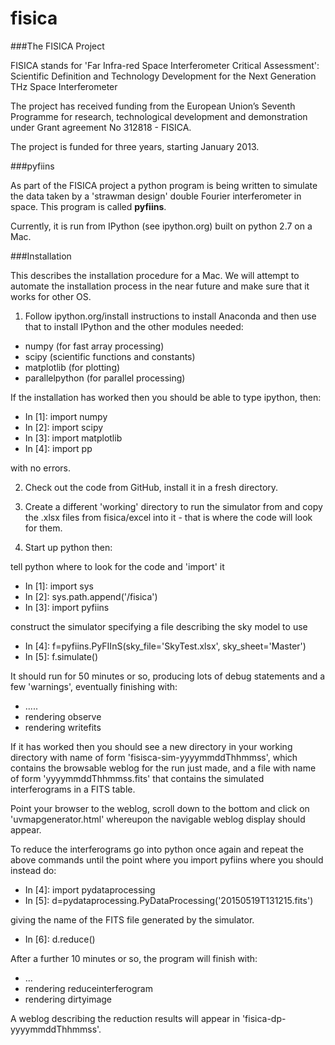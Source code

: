 # fisica

###The FISICA Project

FISICA stands for 'Far Infra-red Space Interferometer Critical Assessment': 
Scientific Definition and Technology Development for the Next Generation 
THz Space Interferometer

The project has received funding from the European Union’s Seventh Programme 
for research, technological development and demonstration under Grant 
agreement No 312818 - FISICA.

The project is funded for three years, starting January 2013.

###pyfiins

As part of the FISICA project a python program is being written to simulate 
the data taken by a 'strawman design' double Fourier interferometer in space.
This program is called **pyfiins**.

Currently, it is run from IPython (see ipython.org) built on python 2.7 on a 
Mac.

###Installation

This describes the installation procedure for a Mac. We will attempt to automate
the installation process in the near future and make sure that it works for
other OS.

1. Follow ipython.org/install instructions to install Anaconda and then use 
that to install IPython and the other modules needed:

  * numpy (for fast array processing)
  * scipy (scientific functions and constants)
  * matplotlib (for plotting) 
  * parallelpython (for parallel processing)
 
  If the installation has worked then you should be able to type ipython, then:

  * In [1]: import numpy
  * In [2]: import scipy
  * In [3]: import matplotlib
  * In [4]: import pp

  with no errors.

2. Check out the code from GitHub, install it in a fresh directory.

3. Create a different 'working' directory to run the simulator from
and copy the .xlsx files from fisica/excel into it - that is where 
the code will look for them.

4. Start up python then:

  tell python where to look for the code and 'import' it

  * In [1]: import sys
  * In [2]: sys.path.append('<your code directory>/fisica')
  * In [3]: import pyfiins

  construct the simulator specifying a file describing the sky model 
  to use

  * In [4]: f=pyfiins.PyFIInS(sky_file='SkyTest.xlsx', sky_sheet='Master')
  * In [5]: f.simulate()

  It should run for 50 minutes or so, producing lots of debug statements 
  and a few 'warnings', eventually finishing with:

  * .....
  * rendering observe
  * rendering writefits

  If it has worked then you should see a new directory in your working 
  directory with name of form 'fisisca-sim-yyyymmddThhmmss', which contains 
  the browsable weblog for the run just made, and a file with name of
  form 'yyyymmddThhmmss.fits' that contains the simulated interferograms
  in a FITS table. 

  Point your browser to the weblog, scroll down to the bottom and click on 
  'uvmapgenerator.html' whereupon the navigable weblog display should appear.

  To reduce the interferograms go into python once again and repeat the
  above commands until the point where you import pyfiins where you should 
  instead do:

  * In [4]: import pydataprocessing
  * In [5]: d=pydataprocessing.PyDataProcessing('20150519T131215.fits')

  giving the name of the FITS file generated by the simulator.

  * In [6]: d.reduce()

  After a further 10 minutes or so, the program will finish with:

  * ...
  * rendering reduceinterferogram
  * rendering dirtyimage

  A weblog describing the reduction results will appear in
  'fisica-dp-yyyymmddThhmmss'.
